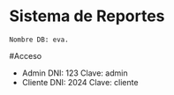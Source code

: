 # Sistema de Reportes
	Nombre DB: eva.
#Acceso
- Admin
		DNI: 123
		Clave: admin
- Cliente
		DNI: 2024
		Clave: cliente
